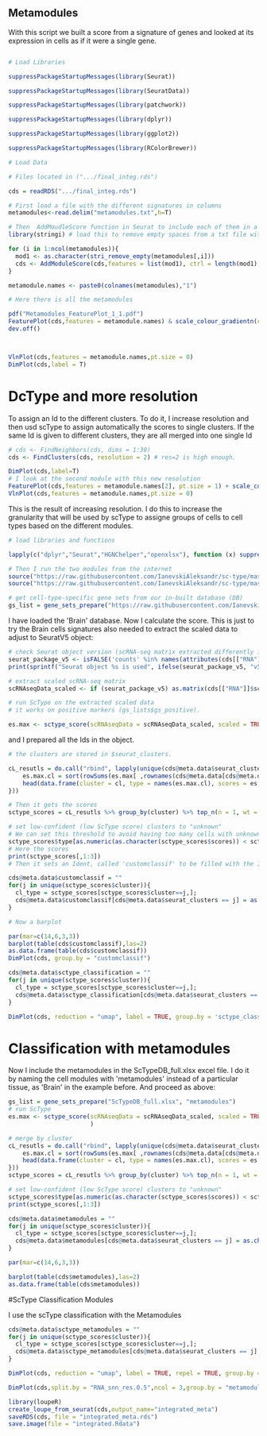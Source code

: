 ## Metamodules

With this script we built a score from a signature of genes and looked at its expression in cells as if it were a single gene.

```r

# Load Libraries

suppressPackageStartupMessages(library(Seurat))

suppressPackageStartupMessages(library(SeuratData))

suppressPackageStartupMessages(library(patchwork))

suppressPackageStartupMessages(library(dplyr))

suppressPackageStartupMessages(library(ggplot2))

suppressPackageStartupMessages(library(RColorBrewer))

# Load Data

# Files located in (".../final_integ.rds")

cds = readRDS(".../final_integ.rds")

```



```r
# First load a file with the different signatures in columns
metamodules<-read.delim("metamodules.txt",h=T)

# Then  AddMoudleScore function in Seurat to include each of them in a Seurat object. In this script is called <cds>
library(stringi) # load this to remove empty spaces from a txt file with sigature genes

for (i in 1:ncol(metamodules)){
  mod1 <- as.character(stri_remove_empty(metamodules[,i]))
  cds <- AddModuleScore(cds,features = list(mod1), ctrl = length(mod1), name = colnames(metamodules)[i])
}

metamodule.names <- paste0(colnames(metamodules),"1")

# Here there is all the metamodules

pdf("Metamodules_FeaturePlot_1_1.pdf")
FeaturePlot(cds,features = metamodule.names) & scale_colour_gradientn(colours = rev(brewer.pal(n = 11, name = "RdYlBu")))
dev.off()
```


```r


VlnPlot(cds,features = metamodule.names,pt.size = 0)
DimPlot(cds,label = T)

```

# DcType and more resolution

To assign an Id to the different clusters. To do it, I increase resolution and then usd scType to assign automatically the scores to single clusters. If the same Id is given to different clusters, they are all merged into one single Id

```r
# cds <- FindNeighbors(cds, dims = 1:30)
cds <- FindClusters(cds, resolution = 2) # res=2 is high enough.

DimPlot(cds,label=T)
# I look at the second module with this new resolution
FeaturePlot(cds,features = metamodule.names[2], pt.size = 1) + scale_colour_gradientn(colours = rev(brewer.pal(n = 11, name = "RdYlBu")))
VlnPlot(cds,features = metamodule.names,pt.size = 0)

```

This is the result of increasing resolution. I do this to increase the granularity that will be used by scType to assigne groups of cells to cell types based on the different modules.

```r
# load libraries and functions

lapply(c("dplyr","Seurat","HGNChelper","openxlsx"), function (x) suppressPackageStartupMessages(library(x,character.only = T,quietly = T,)))

# Then I run the two modules from the internet
source("https://raw.githubusercontent.com/IanevskiAleksandr/sc-type/master/R/gene_sets_prepare.R")
source("https://raw.githubusercontent.com/IanevskiAleksandr/sc-type/master/R/sctype_score_.R")

# get cell-type-specific gene sets from our in-built database (DB)
gs_list = gene_sets_prepare("https://raw.githubusercontent.com/IanevskiAleksandr/sc-type/master/ScTypeDB_short.xlsx", "Brain") # e.g. Immune system, Liver, Pancreas, Kidney, Eye, Brain
```

I have loaded the 'Brain' database. Now I calculate the score. This is just to try the Brain cells signatures
 also needed to extract the scaled data to adjust to SeuratV5 object:

```r
# check Seurat object version (scRNA-seq matrix extracted differently in Seurat v4/v5)
seurat_package_v5 <- isFALSE('counts' %in% names(attributes(cds[["RNA"]])));
print(sprintf("Seurat object %s is used", ifelse(seurat_package_v5, "v5", "v4")))

# extract scaled scRNA-seq matrix
scRNAseqData_scaled <- if (seurat_package_v5) as.matrix(cds[["RNA"]]$scale.data) else as.matrix(cds[["RNA"]]@scale.data)

# run ScType on the extracted scaled data
# it works on positive markers (gs_lists$gs_positive).

es.max <- sctype_score(scRNAseqData = scRNAseqData_scaled, scaled = TRUE, gs = gs_list$gs_positive, gs2 = gs_list$gs_negative)


```

and I prepared all the Ids in the object.

```r
# the clusters are stored in $seurat_clusters.

cL_resutls = do.call("rbind", lapply(unique(cds@meta.data$seurat_clusters), function(cl){
    es.max.cl = sort(rowSums(es.max[ ,rownames(cds@meta.data[cds@meta.data$seurat_clusters==cl, ])]), decreasing = !0)
    head(data.frame(cluster = cl, type = names(es.max.cl), scores = es.max.cl, ncells = sum(cds@meta.data$seurat_clusters==cl)), 10)
}))

# Then it gets the scores
sctype_scores = cL_resutls %>% group_by(cluster) %>% top_n(n = 1, wt = scores)  

# set low-confident (low ScType score) clusters to "unknown"
# We can set this threshold to avoid having too many cells with unknown. Here they decide if it is less than 1/4 of the cells
sctype_scores$type[as.numeric(as.character(sctype_scores$scores)) < sctype_scores$ncells/4] = "Unknown"
# Here the scores
print(sctype_scores[,1:3])
# Then it sets an Ident, called 'customclassif' to be filled with the Ids

cds@meta.data$customclassif = ""
for(j in unique(sctype_scores$cluster)){
  cl_type = sctype_scores[sctype_scores$cluster==j,]; 
  cds@meta.data$customclassif[cds@meta.data$seurat_clusters == j] = as.character(cl_type$type[1])
}

# Now a barplot

par(mar=c(14,6,3,3))
barplot(table(cds$customclassif),las=2)
as.data.frame(table(cds$customclassif))
DimPlot(cds, group.by = "customclassif")
```



```r
cds@meta.data$sctype_classification = ""
for(j in unique(sctype_scores$cluster)){
  cl_type = sctype_scores[sctype_scores$cluster==j,]; 
  cds@meta.data$sctype_classification[cds@meta.data$seurat_clusters == j] = as.character(cl_type$type[1])
}

DimPlot(cds, reduction = "umap", label = TRUE, group.by = 'sctype_classification')        

```

# Classification with metamodules

Now I include the metamodules in the ScTypeDB_full.xlsx excel file. I do it by naming the cell modules with 'metamodules' instead of a particular tissue, as 'Brain' in the example before.
And proceed as above:

```r
gs_list = gene_sets_prepare("ScTypeDB_full.xlsx", "metamodules")
# run ScType
es.max <- sctype_score(scRNAseqData = scRNAseqData_scaled, scaled = TRUE, gs = gs_list$gs_positive, #gs2 = gs_list$gs_negative
                       )

# merge by cluster
cL_resutls = do.call("rbind", lapply(unique(cds@meta.data$seurat_clusters), function(cl){
    es.max.cl = sort(rowSums(es.max[ ,rownames(cds@meta.data[cds@meta.data$seurat_clusters==cl, ])]), decreasing = !0)
    head(data.frame(cluster = cl, type = names(es.max.cl), scores = es.max.cl, ncells = sum(cds@meta.data$seurat_clusters==cl)), 10)
}))
sctype_scores = cL_resutls %>% group_by(cluster) %>% top_n(n = 1, wt = scores)  

# set low-confident (low ScType score) clusters to "unknown"
sctype_scores$type[as.numeric(as.character(sctype_scores$scores)) < sctype_scores$ncells/4] = "Unknown"
print(sctype_scores[,1:3])

cds@meta.data$metamodules = ""
for(j in unique(sctype_scores$cluster)){
  cl_type = sctype_scores[sctype_scores$cluster==j,]; 
  cds@meta.data$metamodules[cds@meta.data$seurat_clusters == j] = as.character(cl_type$type[1])
}

par(mar=c(14,6,3,3))

barplot(table(cds$metamodules),las=2)
as.data.frame(table(cds$metamodules))
```

#ScType Classification Modules

I use the scType classification with the Metamodules 

```r
cds@meta.data$sctype_metamodules = ""
for(j in unique(sctype_scores$cluster)){
  cl_type = sctype_scores[sctype_scores$cluster==j,]; 
  cds@meta.data$sctype_metamodules[cds@meta.data$seurat_clusters == j] = as.character(cl_type$type[1])
}

DimPlot(cds, reduction = "umap", label = TRUE, repel = TRUE, group.by = 'sctype_metamodules')   

DimPlot(cds,split.by = "RNA_snn_res.0.5",ncol = 3,group.by = "metamodules",label=T)
```


```r
library(loupeR)
create_loupe_from_seurat(cds,output_name="integrated_meta")
saveRDS(cds, file = "integrated_meta.rds")
save.image(file = "integrated.Rdata")
```

